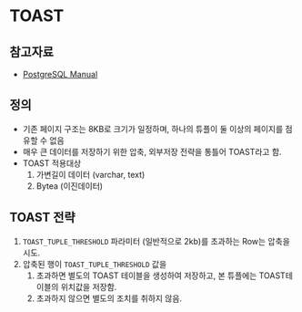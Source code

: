 # TOAST

## 참고자료
- [PostgreSQL Manual](https://www.postgresql.org/docs/current/storage-toast.html)

## 정의
- 기존 페이지 구조는 8KB로 크기가 일정하며, 하나의 튜플이 둘 이상의 페이지를 점유할 수 없음
- 매우 큰 데이터를 저장하기 위한 압축, 외부저장 전략을 통틀어 TOAST라고 함.
- TOAST 적용대상
  1. 가변길이 데이터 (varchar, text)
  2. Bytea (이진데이터)

## TOAST 전략
1. `TOAST_TUPLE_THRESHOLD` 파라미터 (일반적으로 2kb)를 초과하는 Row는 압축을 시도.
2. 압축된 행이 `TOAST_TUPLE_THRESHOLD` 값을
   1. 초과하면 별도의 TOAST 테이블을 생성하여 저장하고, 본 튜플에는 TOAST테이블의 위치값을 저장함.
   2. 초과하지 않으면 별도의 조치를 취하지 않음.

